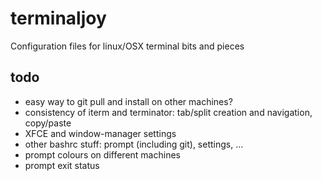 # terminaljoy
Configuration files for linux/OSX terminal bits and pieces

## todo
 + easy way to git pull and install on other machines?
 + consistency of iterm and terminator: tab/split creation and navigation, copy/paste
 + XFCE and window-manager settings
 + other bashrc stuff: prompt (including git), settings, ...
 + prompt colours on different machines
 + prompt exit status
